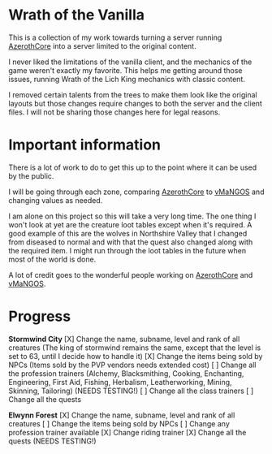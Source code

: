 # Wrath of the Vanilla
This is a collection of my work towards turning a server running [AzerothCore](https://github.com/azerothcore/azerothcore-wotlk) into a server limited to the original content.

I never liked the limitations of the vanilla client, and the mechanics of the game weren't exactly my favorite. This helps me getting around those issues, running Wrath of the Lich King mechanics with classic content.

I removed certain talents from the trees to make them look like the original layouts but those changes require changes to both the server and the client files. I will not be sharing those changes here for legal reasons.

# Important information
There is a lot of work to do to get this up to the point where it can be used by the public.

I will be going through each zone, comparing [AzerothCore](https://github.com/azerothcore/azerothcore-wotlk) to [vMaNGOS](https://github.com/vmangos) and changing values as needed.

I am alone on this project so this will take a very long time. The one thing I won't look at yet are the creature loot tables except when it's required. A good example of this are the wolves in Northshire Valley that I changed from diseased to normal and with that the quest also changed along with the required item. I might run through the loot tables in the future when most of the world is done.

A lot of credit goes to the wonderful people working on [AzerothCore](https://github.com/azerothcore/azerothcore-wotlk) and [vMaNGOS](https://github.com/vmangos).

# Progress
**Stormwind City**
[X] Change the name, subname, level and rank of all creatures (The king of stormwind remains the same, except that the level is set to 63, until I decide how to handle it)
[X] Change the items being sold by NPCs (Items sold by the PVP vendors needs extended cost)
[ ] Change all the profession trainers (Alchemy, Blacksmithing, Cooking, Enchanting, Engineering, First Aid, Fishing, Herbalism, Leatherworking, Mining, Skinning, Tailoring) (NEEDS TESTING!)
[ ] Change all the class trainers
[ ] Change all the quests

**Elwynn Forest**
[X] Change the name, subname, level and rank of all creatures
[ ] Change the items being sold by NPCs
[ ] Change any profession trainer available
[X] Change riding trainer
[X] Change all the quests (NEEDS TESTING!)
